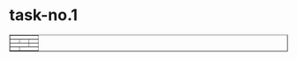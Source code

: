 # task-no.1

<!DOCTYPE html>
<html lang="en">
<head>
    <meta charset="UTF-8">
    <meta name="viewport" content="width=device-width, initial-scale=1.0">
    <title>Table Layout</title>
</head>
<body>
    <table border="1" cellspacing="0" cellpadding="10">
        <tr>
            <td colspan="3"></td>
        </tr>
        <tr>
            <td></td>
            <td></td>
            <td></td>
        </tr>
        <tr>
            <td colspan="2"></td>
            <td></td>
        </tr>
        <tr>
            <td></td>
            <td colspan="2"></td>
        </tr>
    </table>
</body>
</html>

